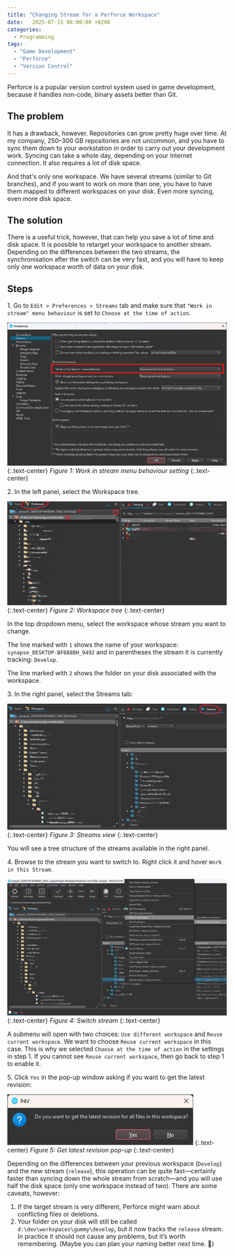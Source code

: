 ```yaml
---
title: "Changing Stream for a Perforce Workspace"
date:   2025-07-15 06:00:00 +0200
categories:
  - Programming
tags: 
  - "Game Development"
  - "Perforce"
  - "Version Control"
---
```


Perforce is a popular version control system used in game development, because it handles non-code, binary assets better than Git. 

## The problem

It has a drawback, however. Repositories can grow pretty huge over time. At my company, 250–300 GB repositories are not uncommon, and you have to sync them down to your workstation in order to carry out your development work. Syncing can take a whole day, depending on your internet connection. It also requires a lot of disk space.

And that's only one workspace. We have several streams (similar to Git branches), and if you want to work on more than one, you have to have them mapped to different workspaces on your disk. Even more syncing, even more disk space.

## The solution

There is a useful trick, however, that can help you save a lot of time and disk space. It is possible to retarget your workspace to another stream. Depending on the differences between the two streams, the synchronisation after the switch can be very fast, and you will have to keep only one workspace worth of data on your disk.

## Steps

1\. Go to `Edit > Preferences > Streams` tab and make sure that `"Work in stream" menu behaviour` is set to `Choose at the time of action`.

![Figure 1: Work in stream menu behaviour](/assets/images/programming/changing-stream-for-a-perforce-workspace/1.png)
{:.text-center}
*Figure 1: Work in stream menu behaviour setting*
{:.text-center}

2\. In the left panel, select the Workspace tree.

![Figure 2: Workspace tree](/assets/images/programming/changing-stream-for-a-perforce-workspace/2.png)
{:.text-center}
*Figure 2: Workspace tree*
{:.text-center}

In the top dropdown menu, select the workspace whose stream you want to change.

The line marked with `1` shows the name of your workspace: `synapse_DESKTOP-BF6888H_9492` and in parentheses the stream it is currently tracking: `Develop`.

The line marked with `2` shows the folder on your disk associated with the workspace.

3\. In the right panel, select the Streams tab:

![Figure 3: Streams view](/assets/images/programming/changing-stream-for-a-perforce-workspace/3.png)
{:.text-center}
*Figure 3: Streams view*
{:.text-center}

You will see a tree structure of the streams available in the right panel.

4\. Browse to the stream you want to switch to. Right click it and hover `Work in this Stream`.

![Figure 4: Switch stream](/assets/images/programming/changing-stream-for-a-perforce-workspace/4.png)
{:.text-center}
*Figure 4: Switch stream*
{:.text-center}

A submenu will open with two choices: `Use different workspace` and `Reuse current workspace`. We want to choose `Reuse current workspace` in this case. This is why we selected `Choose at the time of action` in the settings in step 1. If you cannot see `Reuse current workspace`, then go back to step 1 to enable it.

5\. Click `Yes` in the pop-up window asking if you want to get the latest revision:

![Figure 5: Get latest revision pop-up](/assets/images/programming/changing-stream-for-a-perforce-workspace/5.png)
{:.text-center}
*Figure 5: Get latest revision pop-up*
{:.text-center}

Depending on the differences between your previous workspace (`Develop`) and the new stream (`release`), this operation can be quite fast—certainly faster than syncing down the whole stream from scratch—and you will use half the disk space (only one workspace instead of two). There are some caveats, however:

1. If the target stream is very different, Perforce might warn about conflicting files or deletions.  
2. Your folder on your disk will still be called `d:\dev\workspaces\gummy\develop`, but it now tracks the `release` stream. In practice it should not cause any problems, but it’s worth remembering. (Maybe you can plan your naming better next time. 🙂)
